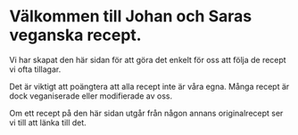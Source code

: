 # Välkommen till Johan och Saras veganska recept.

Vi har skapat den här sidan för att göra det enkelt för oss att följa de recept vi ofta tillagar.

Det är viktigt att poängtera att alla recept inte är våra egna. Många recept är dock veganiserade eller modifierade av oss.

Om ett recept på den här sidan utgår från någon annans originalrecept ser vi till att länka till det.

